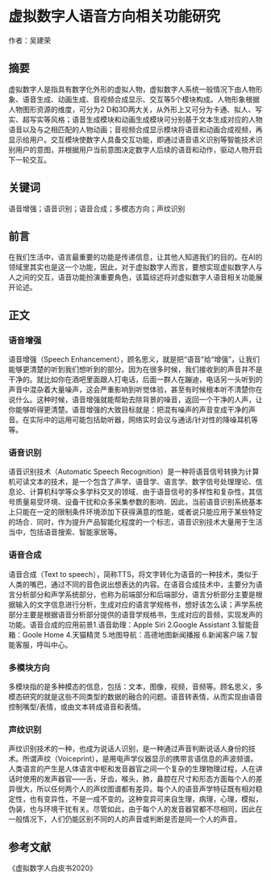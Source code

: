 # 虚拟数字人语音方向相关功能研究
作者：吴建荣
## 摘要
虚拟数字人是指具有数字化外形的虚拟人物，虚拟数字人系统一般情况下由人物形象、语音生成、动画生成、音视频合成显示、交互等5个模块构成。人物形象根据人物图形资源的维度，可分为2 D和3D两大关，从外形上又可分为卡通、拟人、写实、超写实等风格；语音生成模块和动画生成模块可分别基于文本生成对应的人物语音以及与之相匹配的人物动画；音视频合成显示模块将语音和动画合成视频，再显示给用户。交互模块使数字人具备交互功能，即通过语音语义识别等智能技术识别用户的意图，并根据用户当前意图决定数字人后续的语音和动作，驱动人物开启下一轮交互。
## 关键词
语音增强；语音识别；语音合成；多模态方向；声纹识别
## 前言
在我们生活中，语言最重要的功能是传递信息，让其他人知道我们的目的。在AI的领域里其实也是这一个功能，因此，对于虚拟数字人而言，要想实现虚拟数字人与人之间的交互，语音功能扮演重要角色，该篇综述将对虚拟数字人语音相关功能展开论述。
## 正文
### 语音增强
语音增强（Speech Enhancement），顾名思义，就是把“语音”给“增强”，让我们能够更清楚的听到我们想听到的部分。因为在很多时候，我们接收到的声音并不是干净的。就⽐如你在酒吧里面跟⼈打电话，后面一群⼈在蹦迪，电话另一头听到的声音中混杂着大量噪声，这会严重影响到听觉体验，甚至有时候根本听不清楚你在说什么。这种时候，语音增强就能帮助去除背景的噪音，返回⼀个干净的⼈声，让你能够听得更清楚。语音增强的大致目标就是：把混有噪声的声音变成干净的声音。在实际中的运用可能包括助听器，网络实时会议与通话/针对性的降噪耳机等等。
### 语音识别
语音识别技术（Automatic Speech Recognition）是一种将语音信号转换为计算机可读文本的技术，是一个包含了声学、语音学、语言学、数字信号处理理论、信息论、计算机科学等众多学科交叉的领域．由于语音信号的多样性和复杂性，其信号质量易受环境、设备干扰和众多采集参数的影响．因此，当前语音识别系统基本上只能在一定的限制条件环境添加下获得满意的性能，或者说只能应用于某些特定的场合．同时，作为提升产品智能化程度的一个标志，语音识别技术大量用于生活当中，包括语音搜索、智能家居等。
### 语音合成
语音合成（Text to speech），简称TTS，将文字转化为语音的⼀种技术，类似于⼈类的嘴巴，通过不同的音色说出想表达的内容。在语音合成技术中，主要分为语言分析部分和声学系统部分，也称为前端部分和后端部分，语言分析部分主要是根据输⼊的⽂字信息进⾏分析，生成对应的语言学规格书，想好该怎么读；声学系统部分主要是根据语音分析部分提供的语音学规格书，生成对应的音频，实现发声的功能。语音合成的应用前景1.语音助理：Apple Siri 2.Google Assistant 3.智能音箱：Goole Home 4.天猫精灵 5.地图导航：高德地图新闻播报 6.新闻客户端 7.智能客服，呼叫中⼼。
### 多模块方向
多模块指的是多种模态的信息，包括：文本，图像，视频，音频等。顾名思义，多模态研究的就是这些不同类型的数据的融合的问题。语音转表情，从⽽实现由语音控制嘴型/表情，或由文本转成语音和表情。
### 声纹识别
声纹识别技术的⼀种，也成为说话⼈识别，是⼀种通过声音判断说话⼈身份的技术。所谓声纹（Voiceprint），是⽤电声学仪器显示的携带言语信息的声波频谱。人类语言的产生是人体语言中枢和发音器官之间⼀个复杂的生理物理过程，人在讲话时使用的发声器官——舌，牙齿，喉头，肺，鼻腔在尺寸和形态方面每个⼈的差异很大，所以任何两个人的声纹图谱都有差异。每个⼈的语音声学特征既有相对稳定性，也有变异性，不是一成不变的。这种变异可来自生理，病理，⼼理，模拟，伪装，也与环境干扰有关。尽管如此，由于每个人的发音器官都不尽相同，因此在⼀般情况下，人们仍能区别不同的人的声音或判断是否是同⼀个人的声音。
## 参考文献
《虚拟数字人白皮书2020》
